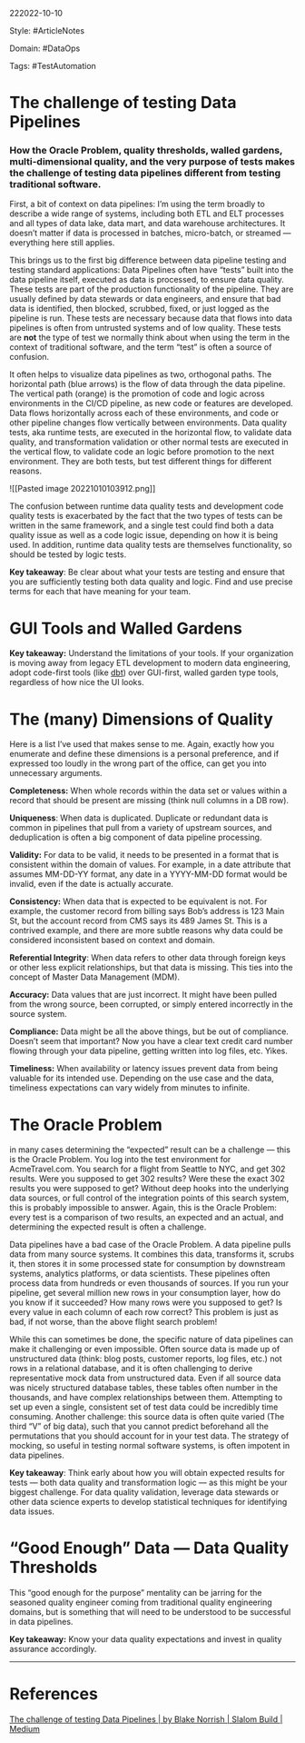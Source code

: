 222022-10-10

Style: #ArticleNotes 

Domain: #DataOps 

Tags: #TestAutomation 

# The challenge of testing Data Pipelines
### How the Oracle Problem, quality thresholds, walled gardens, multi-dimensional quality, and the very purpose of tests makes the challenge of testing data pipelines different from testing traditional software.

First, a bit of context on data pipelines: I’m using the term broadly to describe a wide range of systems, including both ETL and ELT processes and all types of data lake, data mart, and data warehouse architectures. It doesn’t matter if data is processed in batches, micro-batch, or streamed — everything here still applies.

This brings us to the first big difference between data pipeline testing and testing standard applications: Data Pipelines often have “tests” built into the data pipeline itself, executed as data is processed, to ensure data quality. These tests are part of the production functionality of the pipeline. They are usually defined by data stewards or data engineers, and ensure that bad data is identified, then blocked, scrubbed, fixed, or just logged as the pipeline is run. These tests are necessary because data that flows into data pipelines is often from untrusted systems and of low quality. These tests are **not** the type of test we normally think about when using the term in the context of traditional software, and the term “test” is often a source of confusion.

It often helps to visualize data pipelines as two, orthogonal paths. The horizontal path (blue arrows) is the flow of data through the data pipeline. The vertical path (orange) is the promotion of code and logic across environments in the CI/CD pipeline, as new code or features are developed. Data flows horizontally across each of these environments, and code or other pipeline changes flow vertically between environments. Data quality tests, aka runtime tests, are executed in the horizontal flow, to validate data quality, and transformation validation or other normal tests are executed in the vertical flow, to validate code an logic before promotion to the next environment. They are both tests, but test different things for different reasons.

![[Pasted image 20221010103912.png]]

The confusion between runtime data quality tests and development code quality tests is exacerbated by the fact that the two types of tests can be written in the same framework, and a single test could find both a data quality issue as well as a code logic issue, depending on how it is being used. In addition, runtime data quality tests are themselves functionality, so should be tested by logic tests.

**Key takeaway**: Be clear about what your tests are testing and ensure that you are sufficiently testing both data quality and logic. Find and use precise terms for each that have meaning for your team.

# GUI Tools and Walled Gardens
**Key takeaway:** Understand the limitations of your tools. If your organization is moving away from legacy ETL development to modern data engineering, adopt code-first tools (like [dbt](http://getdbt.com/)) over GUI-first, walled garden type tools, regardless of how nice the UI looks.

# The (many) Dimensions of Quality

Here is a list I’ve used that makes sense to me. Again, exactly how you enumerate and define these dimensions is a personal preference, and if expressed too loudly in the wrong part of the office, can get you into unnecessary arguments.

**Completeness:** When whole records within the data set or values within a record that should be present are missing (think null columns in a DB row).

**Uniqueness**: When data is duplicated. Duplicate or redundant data is common in pipelines that pull from a variety of upstream sources, and deduplication is often a big component of data pipeline processing.

**Validity:** For data to be valid, it needs to be presented in a format that is consistent within the domain of values. For example, in a date attribute that assumes MM-DD-YY format, any date in a YYYY-MM-DD format would be invalid, even if the date is actually accurate.

**Consistency:** When data that is expected to be equivalent is not. For example, the customer record from billing says Bob’s address is 123 Main St, but the account record from CMS says its 489 James St. This is a contrived example, and there are more subtle reasons why data could be considered inconsistent based on context and domain.

**Referential Integrity**: When data refers to other data through foreign keys or other less explicit relationships, but that data is missing. This ties into the concept of Master Data Management (MDM).

**Accuracy:** Data values that are just incorrect. It might have been pulled from the wrong source, been corrupted, or simply entered incorrectly in the source system.

**Compliance:** Data might be all the above things, but be out of compliance. Doesn’t seem that important? Now you have a clear text credit card number flowing through your data pipeline, getting written into log files, etc. Yikes.

**Timeliness:** When availability or latency issues prevent data from being valuable for its intended use. Depending on the use case and the data, timeliness expectations can vary widely from minutes to infinite.


# The Oracle Problem
in many cases determining the “expected” result can be a challenge — this is the Oracle Problem. You log into the test environment for AcmeTravel.com. You search for a flight from Seattle to NYC, and get 302 results. Were you supposed to get 302 results? Were these the exact 302 results you were supposed to get? Without deep hooks into the underlying data sources, or full control of the integration points of this search system, this is probably impossible to answer. Again, this is the Oracle Problem: every test is a comparison of two results, an expected and an actual, and determining the expected result is often a challenge.

Data pipelines have a bad case of the Oracle Problem. A data pipeline pulls data from many source systems. It combines this data, transforms it, scrubs it, then stores it in some processed state for consumption by downstream systems, analytics platforms, or data scientists. These pipelines often process data from hundreds or even thousands of sources. If you run your pipeline, get several million new rows in your consumption layer, how do you know if it succeeded? How many rows were you supposed to get? Is every value in each column of each row correct? This problem is just as bad, if not worse, than the above flight search problem!

While this can sometimes be done, the specific nature of data pipelines can make it challenging or even impossible. Often source data is made up of unstructured data (think: blog posts, customer reports, log files, etc.) not rows in a relational database, and it is often challenging to derive representative mock data from unstructured data. Even if all source data was nicely structured database tables, these tables often number in the thousands, and have complex relationships between them. Attempting to set up even a single, consistent set of test data could be incredibly time consuming. Another challenge: this source data is often quite varied (The third “V” of big data), such that you cannot predict beforehand all the permutations that you should account for in your test data. The strategy of mocking, so useful in testing normal software systems, is often impotent in data pipelines.

**Key takeaway**: Think early about how you will obtain expected results for tests — both data quality and transformation logic — as this might be your biggest challenge. For data quality validation, leverage data stewards or other data science experts to develop statistical techniques for identifying data issues.


# “Good Enough” Data — Data Quality Thresholds

This “good enough for the purpose” mentality can be jarring for the seasoned quality engineer coming from traditional quality engineering domains, but is something that will need to be understood to be successful in data pipelines.

**Key takeaway:** Know your data quality expectations and invest in quality assurance accordingly.



___
# References
[The challenge of testing Data Pipelines | by Blake Norrish | Slalom Build | Medium](https://medium.com/slalom-build/the-challenge-of-testing-data-pipelines-4450744a84f1)